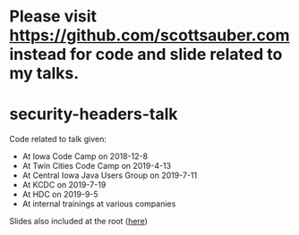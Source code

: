 # Please visit https://github.com/scottsauber.com instead for code and slide related to my talks.

# security-headers-talk

Code related to talk given:
- At Iowa Code Camp on 2018-12-8
- At Twin Cities Code Camp on 2019-4-13
- At Central Iowa Java Users Group on 2019-7-11
- At KCDC on 2019-7-19
- At HDC on 2019-9-5
- At internal trainings at various companies

Slides also included at the root ([here](https://github.com/scottsauber/security-headers-talk/blob/master/Security%20Headers%20Explained.pptx))
